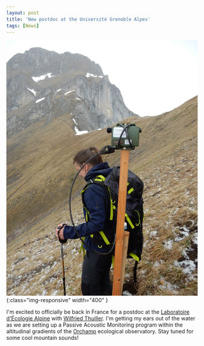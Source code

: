 ```yaml
---
layout: post
title: 'New postdoc at the Université Grenoble Alpes'
tags: [News]
---
```


![diapo](/assets/img/DSCN0978.JPG){:class="img-responsive" width="400" }

I'm excited to officially be back in France for a postdoc at the [Laboratoire d'Écologie Alpine](https://leca.osug.fr/) with [Wilfried Thuiller](http://www.will.chez-alice.fr/About_me.html). I'm getting my ears out of the water as we are setting up a Passive Acoustic Monitoring program within the altitudinal gradients of the [Orchamp](https://orchamp.osug.fr/) ecological observatory. Stay tuned for some cool mountain sounds!